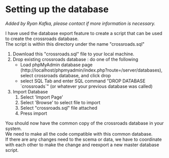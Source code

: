 # Setting up the database
*Added by Ryan Kafka, please contact if more information is necessary.*

I have used the database export feature to create a script that can be used to create the crossroads database. <br>
The script is within this directory under the name "crossroads.sql" <br>
<ol>
  <li>Download this "crossroads.sql" file to your local machine.</li>
  <li>Drop existing crossroads database : do one of the following
    <ul>
      <li>Load phpMyAdmin database page (http://localhost/phpmyadmin/index.php?route=/server/databases), select crossroads database, and click drop</li>
      <li>select SQL Tab and enter SQL command "DROP DATABASE `crossroads`" (or whatever your previous database was called)</li>
    </ul>
  </li>
  <li>Import Database
    <ol>
      <li>Select 'Import Page'</li>
      <li>Select 'Browse' to select file to import</li>
      <li>Select "crossroads.sql" file attached</li>
      <li>Press import</li>
    </ol>
  </li>
</ol>

You should now have the common copy of the crossroads database in your system. <br>
We need to make all the code compatible with this common database. <br>
If there are any changes need to the scema or data, we have to coordinate with each other to make the change and reexport a new master database script.

